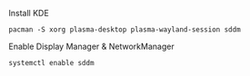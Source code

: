 Install KDE 

    pacman -S xorg plasma-desktop plasma-wayland-session sddm
  
Enable Display Manager & NetworkManager

    systemctl enable sddm

